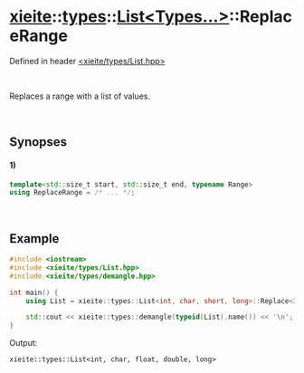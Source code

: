 # [xieite](../../../../../xieite.md)\:\:[types](../../../../../types.md)\:\:[List\<Types...\>](../../../List.md)\:\:ReplaceRange
Defined in header [<xieite/types/List.hpp>](../../../../../../include/xieite/types/List.hpp)

&nbsp;

Replaces a range with a list of values.

&nbsp;

## Synopses
#### 1)
```cpp
template<std::size_t start, std::size_t end, typename Range>
using ReplaceRange = /* ... */;
```

&nbsp;

## Example
```cpp
#include <iostream>
#include <xieite/types/List.hpp>
#include <xieite/types/demangle.hpp>

int main() {
    using List = xieite::types::List<int, char, short, long>::Replace<2, 1, xieite::types::List<float, double>>;

    std::cout << xieite::types::demangle(typeid(List).name()) << '\n';
}
```
Output:
```
xieite::types::List<int, char, float, double, long>
```
